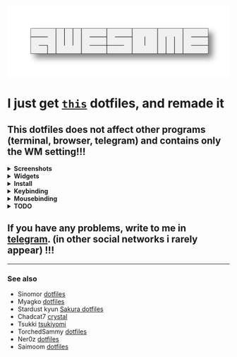 ![img](assets/awesome.png)
<br>
# I just get [`this`](https://github.com/Sinomor/dotfiles) dotfiles, and remade it
## This dotfiles does not affect other programs (terminal, browser, telegram) and contains only the WM setting!!!
<details>
<summary><b>Screenshots</b></summary>
   
![img](assets/screen1.png)
![img](assets/screen2.png)

</details>
<details>
<summary><b>Widgets</b></summary>
   
### Bar
![bar](assets/bar.png)
***

### Control
Comments:
- Fetch (in top) use remade pfetch script
- Crutch top (in bottom) use ps utility,so it shows how much the program consumes cpu per 1 core (if you have 4 cores, then divide the process’s CPU indicator by 4 and this will be its load on the entire CPU)
- If you want the slider to work in your browser, then download `plasma-browser-integration` package and `plasma integration` extension in your browser and uncheck `Enhanced Media Control` in extension settings

![control](assets/control.png)
***

### Settings
![settings](assets/settings.png)
### Theme changer

<details>
<summary>Available themes</summary>
   
- [Nord]
- [Alien Blood]
- [Mountain]
- Red Alarm
- [Biscuit Dark]
- [Gruvbox Dark]
- [Sonokai]
- [Catppuccin]
- [Edge]
- [Everforest]
- [Everforest soft]
- Stardew

</details>

   [Nord]: <https://www.nordtheme.com/>
   [Alien Blood]: <https://github.com/thomasabishop/alien-blood-vscode/>
   [Mountain]: <https://github.com/mountain-theme/Mountain/>
   [Biscuit Dark]: <https://github.com/Biscuit-Colorscheme/biscuit/>
   [Gruvbox Dark]: <https://github.com/morhetz/gruvbox/>
   [Sonokai]: <https://github.com/sainnhe/sonokai/>
   [Catppuccin]: <https://github.com/catppuccin/catppuccin/>
   [Edge]: <https://github.com/sainnhe/edge/>
   [Everforest]: <https://github.com/sainnhe/everforest/>
   [Everforest soft]: <https://github.com/sainnhe/everforest/>
![themes](assets/themes.png)
***

### Wallpapers launcher
Comments:
- Put your wallpaper in a ~/.walls
- Uses Lutgen in the form of a binary file, which is located inside the repository

![walls](assets/walls.png)
***

### Calendar + Notification center
![calendar](assets/calendar.png)
***

### Greenclip (rofi)
![greenclip](assets/greenclip.png)
***

### App launcher (rofi)
|type 1|type 2|type 3|type 4|
|--|--|--|--|
|![type1](assets/type1.png)|![type2](assets/type2.png)|![type3](assets/type3.png)|![type4](assets/type4.png)|
***

### Powermenu
Comments:
- You can focus to option with keyboard arrow
- You can activate option with press x or Enter or click

![powermenu](assets/powermenu.png)
<hr>

### Lockscreen
![lockscreen](assets/lockscreen.png)
      
</details>

<details>
<summary><b>Install</b></summary>
   
#### Require a [awesome-git](https://github.com/awesomeWM/awesome) version
#### Install dependencies
1. ##### Lite dependencies:
     - ##### In Void linux:
       ```bash
       $ sudo xbps-install feh fontconfig NetworkManager rofi flameshot alsa-utils xclip xrdb picom polkit-gnome ImageMagick playerctl brightnessctl nerd-fonts-symbols-ttf
       $ fc-cache -f -v
       ```
     - ##### In Arch linux:
       ```bash
       $ sudo pacman -S feh fontconfig networkmanager rofi flameshot alsa-utils xclip picom polkit-gnome imagemagick playerctl brightnessctl ttf-nerd-fonts-symbols
       $ fc-cache -f -v
       ```
     - ##### In Ubuntu:
       ```bash
       $ sudo apt-get install feh fontconfig network-manager rofi flameshot alsa-utils xclip picom policykit-1-gnome imagemagick playerctl brightnessctl 
       $ wget https://github.com/ryanoasis/nerd-fonts/releases/download/v3.1.1/NerdFontsSymbolsOnly.zip
       $ unzip NerdFontsSymbolsOnly.zip
       $ cp ~/Downloads/NerdFontsSymbolsOnly/NerdFontsSymbolsOnly*.otf ~/.local/share/fonts/
       $ fc-cache -f -v
       ```
1. ##### Hard dependencies:
   - Install [`PipeWire`](https://pipewire.org/), WirePlumber 
   - Download JetBrainsMono Nerd font
      ```bash
      $ wget https://github.com/ryanoasis/nerd-fonts/releases/download/v3.1.1/JetBrainsMono.zip
      $ unzip JetBrainsMono.zip
      $ cp ~/Downloads/JetBrainsMono/JetBrainsMono*.otf ~/.local/share/fonts/
      $ fc-cache -f -v
      ```
#### Install dotfiles
```bash
$ git clone --depth=1 --recursive https://github.com/5TAHUR5/awesome-dotfiles.git
$ cd awesome-dotfiles
$ cp -R awesome ~/.config/
$ cp .xinitrc ~/
```
##### And put your wallpapers in '~/.walls' for wallpaper launcher

I recommend this wallpaper [repository](https://github.com/Sinomor/walls):
```bash
$ git clone --depth=1 https://github.com/Sinomor/walls.git
$ mkdir .walls
$ cp -r walls/* .walls/
$ rm -r walls
```

</details>
<details>
<summary><b>Keybinding</b></summary>

| Keybinding            | Description                              |
| --------------------- | ---------------------------------------- |
| `Mod+Shift+r`         | Restart awesomewm                        |
| `Mod+Enter`           | Open terminal                            |
| `Print`               | Take screenshot                          |
| `Mod+d`               | Open app launcher (rofi)                 |
| `Mov+v`               | Open greenclip (rofi)                    |
| `Mod+Shift+b`         | Hide bar                                 |
| `F keys`              | Control volume                           |
| `F keys`              | Control bright                           |
| `F keys`              | Control player                           |
| `Mod+c`               | Open calendar                            |
| `Mod+w`               | Open control                             |
| `Mod+x`               | Open powermenu                           |
| `Mod+f`               | Fullscreen focused client                |
| `Mod+s`               | Floating focused client                  |
| `Mod+q`               | Kill focused client                      |

| Client binds                                     | Description                   |
| ------------------------------------------------ | ----------------------------- |
| `Mod+` `_/=`                                     | Resize focused client gaps    |
| `Mod+Shift+` `_/=`                               | Resize all client gaps        |
| `Mod+`  `l/h`/`Right/Left`                       | Move focus client             |
| `Mod+Ctrl+`  `k/j/h/l`/`Up/Down/Left/Right`      | Resize focused client         |
| `Mod+Shift+`  `k/j/h/l`/`Up/Down/Left/Right`     | Move or swap by direction     |
| `Mod+Shift+Ctrl+`  `k/j/h/l`/`Up/Down/Left/Right`| Relative move  floating client|

</details>
<details>
<summary><b>Mousebinding</b></summary>
   
| Mousebinding           | Description        |
| ---------------------- | -------------------|
| `Mod+Left button`      | Move client        |
| `Mod+Right button`     | Resize client      |

</details>

<details>
<summary><b>TODO</b></summary>
   
- Correct dpi
- Make the code more optimal
- ~~Replace the liblua_pam with a more convenient solution~~
   
</details>

## If you have any problems, write to me in [telegram](https://t.me/ban_ocka). (in other social networks i rarely appear) !!!
***
### See also
- Sinomor [dotfiles](https://github.com/Sinomor/dotfiles)
- Myagko [dotfiles](https://github.com/Myagko/dotfiles)
- Stardust kyun [Sakura dotfiles](https://github.com/Stardust-kyun/dotfiles)
- Chadcat7 [crystal](https://github.com/chadcat7/crystal)
- Tsukki [tsukiyomi](https://github.com/tsukki9696/tsukiyomi)
- TorchedSammy [dotfiles](https://github.com/TorchedSammy/dotfiles)
- Ner0z  [dotfiles](https://github.com/ner0z/dotfiles)
- Saimoom [dotfiles](https://github.com/saimoomedits/dotfiles/tree/main)
